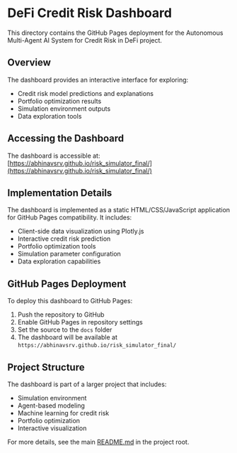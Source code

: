 # DeFi Credit Risk Dashboard

This directory contains the GitHub Pages deployment for the Autonomous Multi-Agent AI System for Credit Risk in DeFi project.

## Overview

The dashboard provides an interactive interface for exploring:
- Credit risk model predictions and explanations
- Portfolio optimization results
- Simulation environment outputs
- Data exploration tools

## Accessing the Dashboard

The dashboard is accessible at: [https://abhinavsrv.github.io/risk_simulator_final/](https://abhinavsrv.github.io/risk_simulator_final/)

## Implementation Details

The dashboard is implemented as a static HTML/CSS/JavaScript application for GitHub Pages compatibility. It includes:

- Client-side data visualization using Plotly.js
- Interactive credit risk prediction
- Portfolio optimization tools
- Simulation parameter configuration
- Data exploration capabilities

## GitHub Pages Deployment

To deploy this dashboard to GitHub Pages:

1. Push the repository to GitHub
2. Enable GitHub Pages in repository settings
3. Set the source to the `docs` folder
4. The dashboard will be available at `https://abhinavsrv.github.io/risk_simulator_final/`

## Project Structure

The dashboard is part of a larger project that includes:
- Simulation environment
- Agent-based modeling
- Machine learning for credit risk
- Portfolio optimization
- Interactive visualization

For more details, see the main [README.md](../README.md) in the project root.
